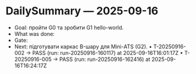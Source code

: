 # DailySummary — 2025-09-16
- Goal: пройти G0 та зробити G1 hello-world.
- What was done: 
- Gate: 
- Next: підготувати каркас B-шару для Mini-ATS (G2).
• T-20250916-002 -> PASS (run: run-20250916-160117) at 2025-09-16T16:01:17Z
• T-20250916-005 -> PASS (run: run-20250916-162416) at 2025-09-16T16:24:17Z
